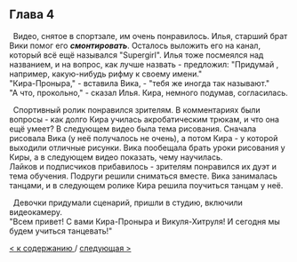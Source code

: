 ## Глава 4

&ensp;Видео, снятое в спортзале, им очень понравилось. Илья, старший брат Вики помог его ***смонтировать***. Осталось выложить его на канал, который всё ещё назывался "Supergirl". Илья тоже посмеялся над названием, и на вопрос, как лучше назвать - предложил: "Придумай , например, какую-нибудь рифму к своему имени." </br>
"Кира-Проныра," - вставила Вика, - "тебя же иногда так называют." </br>
"А что, прокольно," - сказал Илья. Кира, немного подумав, согласилась. 

&ensp;Спортивный ролик понравился зрителям. В комментариях были вопросы - как долго Кира училась акробатическим трюкам, и что она ещё умеет? В следующем видео была тема рисования. Сначала рисовала Вика (у неё получалось не очень), а потом Кира - у которой выходили отличные рисунки. Вика пообещала брать уроки рисования у Киры, а в следующем видео показать, чему научилась. </br>
Лайков и подписчиков прибавилось - зрителям понравился их дуэт и тема обучения. Подруги решили сниматься вместе. Вика занималась танцами, и в следующем ролике Кира решила поучиться танцам у неё. 

&ensp;Девочки придумали сценарий, пришли в студию, включили видеокамеру. </br>
"Всем привет! С вами Кира-Проныра и Викуля-Хитруля! И сегодня мы будем учиться танцевать!"

[< к содержанию ](./readme.md) / [следующая >](./Послесловие.md) 